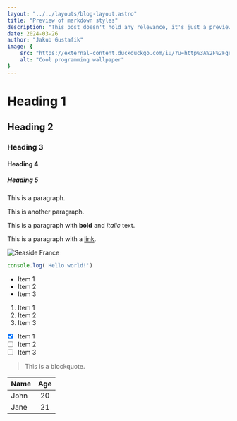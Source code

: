 ```yaml
---
layout: "../../layouts/blog-layout.astro"
title: "Preview of markdown styles"
description: "This post doesn't hold any relevance, it's just a preview to test markdown styles."
date: 2024-03-26
author: "Jakub Gustafik"
image: {
    src: "https://external-content.duckduckgo.com/iu/?u=http%3A%2F%2Fgetwallpapers.com%2Fwallpaper%2Ffull%2F7%2Fd%2Fc%2F15327.jpg&f=1&nofb=1&ipt=82200846d71428ac3174ed161af62cff2d238aec6dc166559281cf429e14251c&ipo=images",
    alt: "Cool programming wallpaper"
}
---
```


# Heading 1
## Heading 2
### Heading 3
#### Heading 4
##### Heading 5

This is a paragraph.

This is another paragraph.

This is a paragraph with **bold** and *italic* text.

This is a paragraph with a [link](https://astro.build).

![Seaside France](https://st2.depositphotos.com/1592314/10545/i/450/depositphotos_105455422-stock-photo-nice-mediterranean-sea-france.jpg)

```js
console.log('Hello world!')
```

- Item 1
- Item 2
- Item 3

1. Item 1
2. Item 2
3. Item 3

- [x] Item 1
- [ ] Item 2
- [ ] Item 3

> This is a blockquote.

| Name | Age   |
| ---- | :---: |
| John | 20    |
| Jane | 21    |
